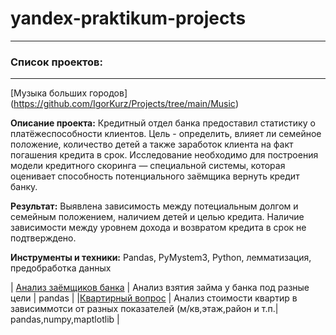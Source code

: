 # yandex-praktikum-projects
---
### Список проектов:
---
[Музыка больших городов] (https://github.com/IgorKurz/Projects/tree/main/Music)

**Описание проекта:** Кредитный отдел банка предоставил статистику о платёжеспособности клиентов. Цель - определить, влияет ли семейное положение, количество детей а также заработок клиента на факт погашения кредита в срок. Исследование необходимо для построения модели кредитного скоринга — специальной системы, которая оценивает способность потенциального заёмщика вернуть кредит банку.

**Результат:** Выявлена зависимость между потециальным долгом и семейным положением, наличием детей и целью кредита. Наличие зависимости между уровнем дохода и возвратом кредита в срок не подтверждено.

**Инструменты и техники:** Pandas, PyMystem3, Python, лемматизация, предобработка данных



| [Анализ заёмщиков банка](https://github.com/IgorKurz/Projects/tree/main/Bank)   | Анализ взятия займа у банка под разные цели  |  pandas |
|[Квартирный вопрос](https://github.com/IgorKurz/Projects/tree/main/Home%2CRoom)  | Анализ стоимости квартир в зависиммотси от разных показателей (м/кв,этаж,район и т.п.| pandas,numpy,maptlotlib |
